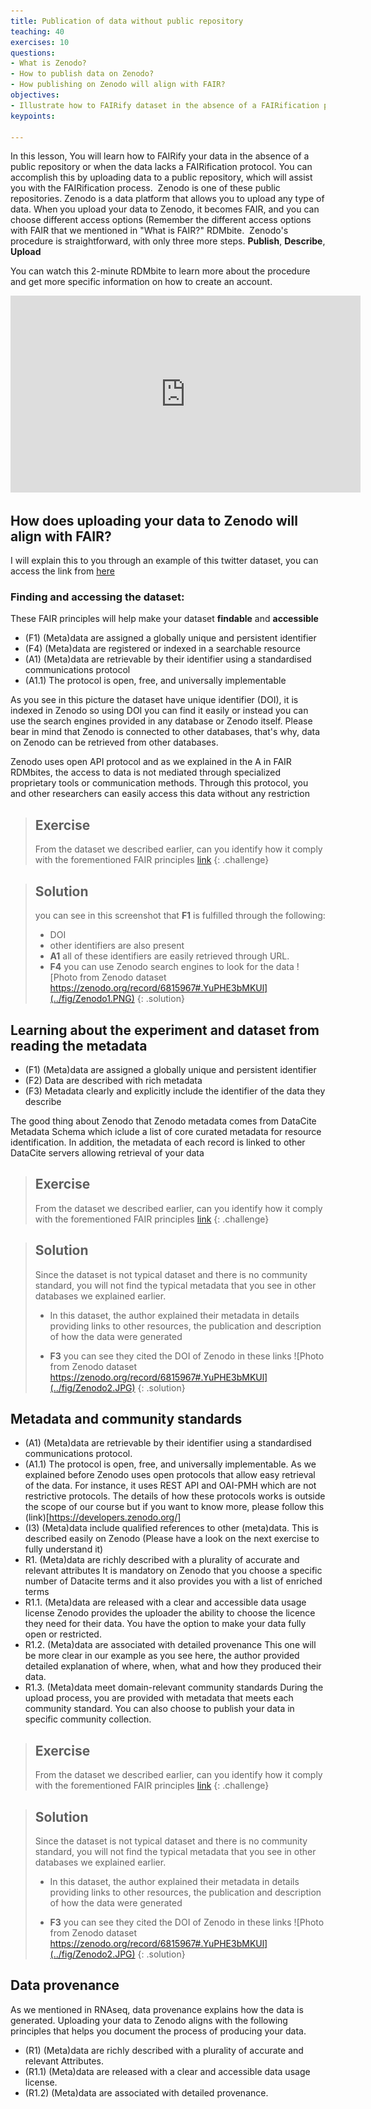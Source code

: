 ```yaml
---
title: Publication of data without public repository 
teaching: 40
exercises: 10
questions:
- What is Zenodo?
- How to publish data on Zenodo?
- How publishing on Zenodo will align with FAIR?
objectives:
- Illustrate how to FAIRify dataset in the absence of a FAIRification protocol
keypoints:

---
```

In this lesson, You will learn how to FAIRify your data in the absence of a public repository or when the data lacks a FAIRification protocol. You can accomplish this by uploading data to a public repository, which will assist you with the FAIRification process. 
Zenodo is one of these public repositories. Zenodo is a data platform that allows you to upload any type of data. When you upload your data to Zenodo, it becomes FAIR, and you can choose different access options (Remember the different access options with FAIR that we mentioned in "What is FAIR?" RDMbite. 
Zenodo's procedure is straightforward, with only three more steps. **Publish**, **Describe**, **Upload**

You can watch this 2-minute RDMbite to learn more about the procedure and get more specific information on how to create an account.

<iframe width="560" height="315" src="https://www.youtube.com/embed/Wrtfd8QPYOc" title="YouTube video player" frameborder="0" allow="accelerometer; autoplay; clipboard-write; encrypted-media; gyroscope; picture-in-picture" allowfullscreen></iframe>

## How does uploading your data to Zenodo will align with FAIR?

I will explain this to you through an example of this twitter dataset, you can access the link from [here](https://zenodo.org/record/6815967#.YuPHE3bMKUl)

### Finding and accessing the dataset:
These FAIR principles will help make your dataset **findable** and **accessible**
- (F1) (Meta)data are assigned a globally unique and persistent identifier
- (F4) (Meta)data are registered or indexed in a searchable resource
- (A1) (Meta)data are retrievable by their identifier using a standardised communications protocol
- (A1.1) The protocol is open, free, and universally implementable

As you see in this picture the dataset have unique identifier (DOI), it is indexed in Zenodo so using DOI you can find it easily or instead you can use the search engines provided in any database or Zenodo itself. Please bear in mind that Zenodo is connected to other databases, that's why, data on Zenodo can be retrieved from other databases. 


Zenodo uses open API protocol and as we explained in the A in FAIR RDMbites, the access to data is not mediated through specialized proprietary tools or communication methods. Through this protocol, you and other researchers can easily access this data without any restriction

> ## Exercise
> From the dataset we described earlier, can you identify how it comply with the forementioned FAIR principles
> [link](https://zenodo.org/record/6815967#.YuPHE3bMKUl)
{: .challenge}

> ## Solution
> you can see in this screenshot that **F1** is fulfilled through the following:
> -  DOI
> - other identifiers are also present
> - **A1** all of these identifiers are easily retrieved through URL. 
> - **F4** you can use Zenodo search engines to look for the data 
> ![Photo from Zenodo dataset https://zenodo.org/record/6815967#.YuPHE3bMKUl](../fig/Zenodo1.PNG)
{: .solution}

## Learning about the experiment and dataset from reading the metadata
- (F1) (Meta)data are assigned a globally unique and persistent identifier
- (F2) Data are described with rich metadata
- (F3) Metadata clearly and explicitly include the identifier of the data they describe

The good thing about Zenodo that Zenodo metadata comes from DataCite Metadata Schema which iclude a list of core curated metadata for resource identification. In addition, the metadata of each record is linked to other DataCite servers allowing retrieval of your data

> ## Exercise
> From the dataset we described earlier, can you identify how it comply with the forementioned FAIR principles
> [link](https://zenodo.org/record/6815967#.YuPHE3bMKUl)
{: .challenge}

> ## Solution
> Since the dataset is not typical dataset and there is no community standard, you will not find the typical 
> metadata that you see in other databases we explained earlier.
> -  In this dataset, the author explained their metadata in details providing links to other resources, the 
> publication and description of how the data were generated
> 
> - **F3** you can see they cited the DOI of Zenodo in these links
> ![Photo from Zenodo dataset https://zenodo.org/record/6815967#.YuPHE3bMKUl](../fig/Zenodo2.JPG)
{: .solution}

## Metadata and community standards
- (A1) (Meta)data are retrievable by their identifier using a standardised communications protocol.
- (A1.1) The protocol is open, free, and universally implementable.
As we explained before Zenodo uses open protocols that allow easy retrieval of the data. For instance, it uses REST API and OAI-PMH which are not restrictive protocols. The details of how these protocols works is outside the scope of our course but if you want to know more, please follow this (link)[https://developers.zenodo.org/]
- (I3) (Meta)data include qualified references to other (meta)data.
This is described easily on Zenodo (Please have a look on the next exercise to fully understand it)
- R1. (Meta)data are richly described with a plurality of accurate and relevant attributes
It is mandatory on Zenodo that you choose a specific number of Datacite terms and it also provides you with a list of enriched terms
- R1.1. (Meta)data are released with a clear and accessible data usage license
Zenodo provides the uploader the ability to choose the licence they need for their data. You have the option to make your data fully open or restricted. 
- R1.2. (Meta)data are associated with detailed provenance
This one will be more clear in our example as you see here, the author provided detailed explanation of where, when, what and how they produced their data. 
- R1.3. (Meta)data meet domain-relevant community standards
During the upload process, you are provided with metadata that meets each community standard. You can also choose to publish your data in specific community collection. 

> ## Exercise
> From the dataset we described earlier, can you identify how it comply with the forementioned FAIR principles
> [link](https://zenodo.org/record/6815967#.YuPHE3bMKUl)
{: .challenge}

> ## Solution
> Since the dataset is not typical dataset and there is no community standard, you will not find the typical 
> metadata that you see in other databases we explained earlier.
> -  In this dataset, the author explained their metadata in details providing links to other resources, the 
> publication and description of how the data were generated
> 
> - **F3** you can see they cited the DOI of Zenodo in these links
> ![Photo from Zenodo dataset https://zenodo.org/record/6815967#.YuPHE3bMKUl](../fig/Zenodo2.JPG)
{: .solution}



## Data provenance
As we mentioned in RNAseq, data provenance explains how the data is generated. Uploading your data to Zenodo aligns with the following principles that helps you document the process of producing your data. 

- (R1) (Meta)data are richly described with a plurality of accurate and relevant Attributes.
- (R1.1) (Meta)data are released with a clear and accessible data usage license.
- (R1.2) (Meta)data are associated with detailed provenance.
